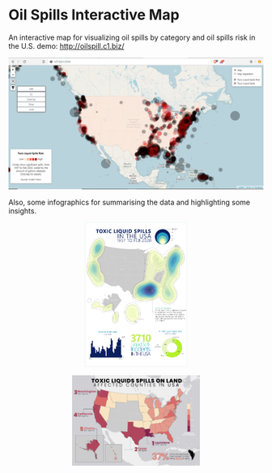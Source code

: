 # Oil Spills Interactive Map
 An interactive map for visualizing oil spills by category and oil spills risk in the U.S.
 demo: http://oilspill.c1.biz/

![Oil Spills Web App](map.png)

Also, some infographics for summarising the data and highlighting some insights.

<p align="center">
<img src="infographics/DensityMap.jpg" width="40%" height="40%"> 
</p>

<p align="center">
<img src="infographics/AffectedCounties.jpg" width="50%" height="50%">
</p>
 
